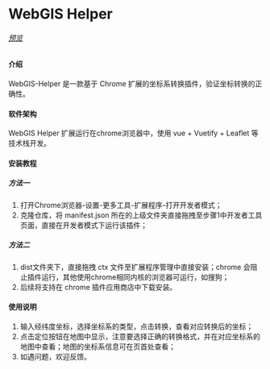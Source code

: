 # WebGIS Helper

###### [预览](https://jiangteng2019.github.io/WebGIS-Helper/)

#### 介绍
WebGIS-Helper 是一款基于 Chrome 扩展的坐标系转换插件，验证坐标转换的正确性。

#### 软件架构
WebGIS Helper 扩展运行在chrome浏览器中，使用 vue + Vuetify + Leaflet 等技术栈开发。


#### 安装教程

##### 方法一
1.  打开Chrome浏览器-设置-更多工具-扩展程序-打开开发者模式；
2.  克隆仓库，将 manifest.json 所在的上级文件夹直接拖拽至步骤1中开发者工具页面，直接在开发者模式下运行该插件；

##### 方法二
1.  dist文件夹下，直接拖拽 ctx 文件至扩展程序管理中直接安装；chrome 会阻止插件运行，其他使用chrome相同内核的浏览器可运行，如搜狗；
2.  后续将支持在 chrome 插件应用商店中下载安装。

#### 使用说明

1.  输入经纬度坐标，选择坐标系的类型，点击转换，查看对应转换后的坐标；
2.  点击定位按钮在地图中显示，注意要选择正确的转换格式，并在对应坐标系的地图中查看；地图的坐标系信息可在页首处查看；
3.  如遇问题，欢迎反馈。

